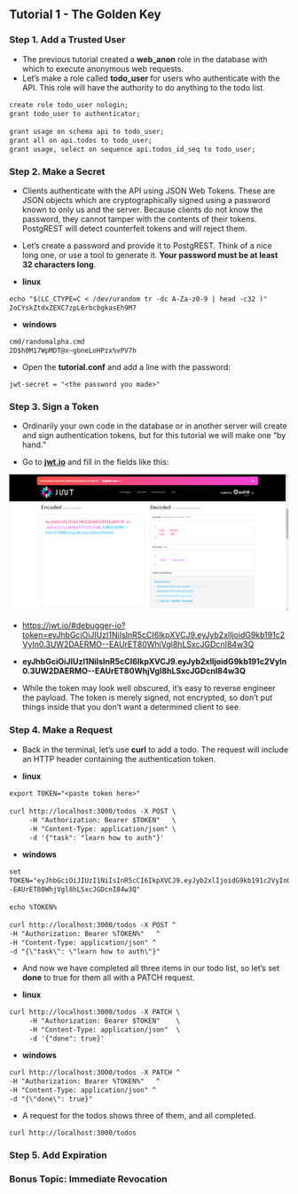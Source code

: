 ## Tutorial 1 - The Golden Key

### Step 1. Add a Trusted User

- The previous tutorial created a **web_anon** role in the database with which to execute anonymous web requests. 
- Let’s make a role called **todo_user** for users who authenticate with the API. This role will have the authority to do anything to the todo list.

```
create role todo_user nologin;
grant todo_user to authenticator;

grant usage on schema api to todo_user;
grant all on api.todos to todo_user;
grant usage, select on sequence api.todos_id_seq to todo_user;
```

### Step 2. Make a Secret

- Clients authenticate with the API using JSON Web Tokens. These are JSON objects which are cryptographically signed using a password known to only us and the server. Because clients do not know the password, they cannot tamper with the contents of their tokens. PostgREST will detect counterfeit tokens and will reject them.

- Let’s create a password and provide it to PostgREST. Think of a nice long one, or use a tool to generate it. **Your password must be at least 32 characters long**.

- **linux**
```
echo "$(LC_CTYPE=C < /dev/urandom tr -dc A-Za-z0-9 | head -c32 )"
2oCYskZtdxZEXC7zpL6rbcbgkasEh9M7
```

- **windows**
```
cmd/randomalpha.cmd
2D$h0M17WpMDT@x~gbneLoHPzx%vPV7h
```

- Open the **tutorial.conf** and add a line with the password:
```
jwt-secret = "<the password you made>"
```


### Step 3. Sign a Token

- Ordinarily your own code in the database or in another server will create and sign authentication tokens, but for this tutorial we will make one “by hand.” 

- Go to **[jwt.io](https://jwt.io)** and fill in the fields like this:

![Screenshot](screenshots/token_jwt.io.png)

- https://jwt.io/#debugger-io?token=eyJhbGciOiJIUzI1NiIsInR5cCI6IkpXVCJ9.eyJyb2xlIjoidG9kb191c2VyIn0.3UW2DAERMO--EAUrET80WhjVgl8hLSxcJGDcnI84w3Q

- **eyJhbGciOiJIUzI1NiIsInR5cCI6IkpXVCJ9.eyJyb2xlIjoidG9kb191c2VyIn0.3UW2DAERMO--EAUrET80WhjVgl8hLSxcJGDcnI84w3Q**

- While the token may look well obscured, it’s easy to reverse engineer the payload. The token is merely signed, not encrypted, so don’t put things inside that you don’t want a determined client to see.



### Step 4. Make a Request

- Back in the terminal, let’s use **curl** to add a todo. The request will include an HTTP header containing the authentication token.

- **linux**
```
export TOKEN="<paste token here>"

curl http://localhost:3000/todos -X POST \
     -H "Authorization: Bearer $TOKEN"   \
     -H "Content-Type: application/json" \
     -d '{"task": "learn how to auth"}'
```

- **windows**
```
set TOKEN="eyJhbGciOiJIUzI1NiIsInR5cCI6IkpXVCJ9.eyJyb2xlIjoidG9kb191c2VyIn0.3UW2DAERMO--EAUrET80WhjVgl8hLSxcJGDcnI84w3Q"

echo %TOKEN%

curl http://localhost:3000/todos -X POST ^
-H "Authorization: Bearer %TOKEN%"   ^
-H "Content-Type: application/json" ^
-d "{\"task\": \"learn how to auth\"}"
```

- And now we have completed all three items in our todo list, so let’s set **done** to true for them all with a PATCH request.

- **linux**
```
curl http://localhost:3000/todos -X PATCH \
     -H "Authorization: Bearer $TOKEN"    \
     -H "Content-Type: application/json"  \
     -d '{"done": true}'
```

- **windows**
```
curl http://localhost:3000/todos -X PATCH ^
-H "Authorization: Bearer %TOKEN%"   ^
-H "Content-Type: application/json" ^
-d "{\"done\": true}"
```

- A request for the todos shows three of them, and all completed.
```
curl http://localhost:3000/todos
```


### Step 5. Add Expiration

### Bonus Topic: Immediate Revocation

